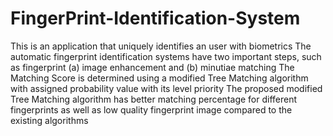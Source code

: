 # FingerPrint-Identification-System 
This is an application that uniquely identifies an user with biometrics
The automatic fingerprint identification systems have two important steps, such as fingerprint (a) image enhancement and (b) minutiae matching
The Matching Score is determined using a modified Tree Matching algorithm with assigned probability value with its level priority
The proposed modified Tree Matching algorithm has better matching percentage for different fingerprints as well as low quality fingerprint image compared to the existing algorithms
